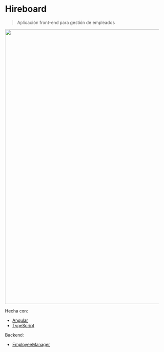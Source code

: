 # Hireboard

> Aplicación front-end para gestión de empleados

<p align="center">
  <img src="https://user-images.githubusercontent.com/87744767/155370067-37b16690-e3fc-420a-ad86-e57eb1e5a76c.gif" width="900px">  
</p>

Hecha con:

- [Angular](https://angular.io/)
- [TypeScript](https://www.typescriptlang.org/)

Backend:
- [EmployeeManager](https://github.com/lesrz/employeemanager)
